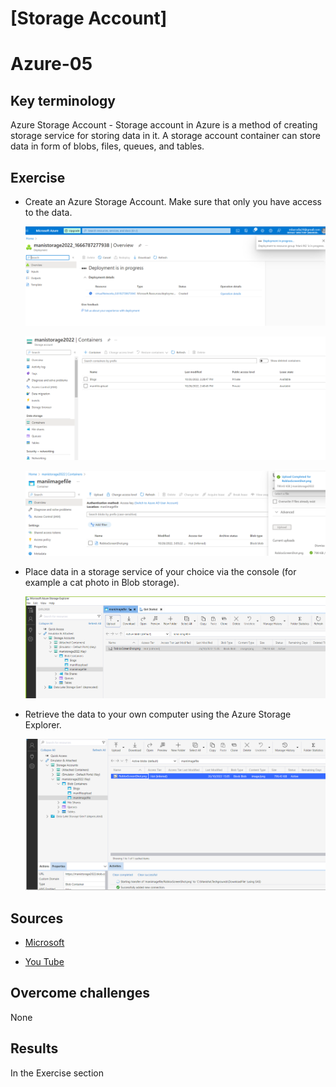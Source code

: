 # [Storage Account]
# Azure-05

## Key terminology

Azure Storage Account - Storage account in Azure is a method of creating storage service for storing data in it. A storage account container can store data in form of blobs, files, queues, and tables.

## Exercise

* Create an Azure Storage Account. Make sure that only you have access to the data.

    ![Storage Account - Step1](https://github.com/Techgrounds-Cloud-9/cloud-9-MBarodia/blob/6ba4027ee374f57a2180461991b7e1b65f8d6926/00_includes/05-Cloud/AZ05/AZ-05.1.PNG)

    ![Storage Account - Step2](https://github.com/Techgrounds-Cloud-9/cloud-9-MBarodia/blob/6ba4027ee374f57a2180461991b7e1b65f8d6926/00_includes/05-Cloud/AZ05/AZ-05.3Container.PNG)

    ![Storage Account - Step3](https://github.com/Techgrounds-Cloud-9/cloud-9-MBarodia/blob/6ba4027ee374f57a2180461991b7e1b65f8d6926/00_includes/05-Cloud/AZ05/AZ-05.4UploadFile.PNG)



* Place data in a storage service of your choice via the console (for example a cat photo in Blob storage).

    ![Upload image using AzureExplorer](https://github.com/Techgrounds-Cloud-9/cloud-9-MBarodia/blob/6ba4027ee374f57a2180461991b7e1b65f8d6926/00_includes/05-Cloud/AZ05/AZ-05.5UseAzureStorageExplo.PNG)

* Retrieve the data to your own computer using the Azure Storage Explorer.

    ![Download in your local system](https://github.com/Techgrounds-Cloud-9/cloud-9-MBarodia/blob/6ba4027ee374f57a2180461991b7e1b65f8d6926/00_includes/05-Cloud/AZ05/AZ-05.6DownloadtoLocal.PNG)



## Sources

* [Microsoft](https://learn.microsoft.com/en-us/azure/storage/common/storage-account-create?tabs=azure-portal)

* [You Tube](https://www.youtube.com/watch?v=2yIbmVd7jxQ)



## Overcome challenges

 None

## Results

In the Exercise section